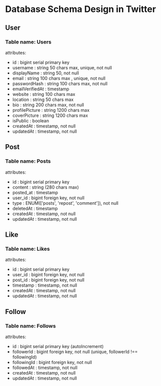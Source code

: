 # **Database Schema Design in Twitter**

## User
### Table name: Users
  attributes: 
- id : bigint serial primary key 
- username : string 50 chars max, unique, not null
- displayName : string 50, not null
- email : string 100 chars max , unique, not null
- passwordHash : string 100 chars max, not null
- emailVerifiedAt : timestamp
- website : string 100 chars max
- location : string 50 chars max
- bio : string 200 chars max, not null
- profilePicture : string 1200 chars max
- coverPicture : string 1200 chars max
- isPublic : boolean
- createdAt : timestamp, not null
- updatedAt : timestamp, not null

## Post
### Table name: Posts
  attributes:
- id : bigint serial primary key
- content : string (280 chars max)
- posted_at : timestamp
- user_id : bigint foreign key, not null
- type : ENUM(['posts', 'repost', 'comment']), not null
- deletedAt : timestamp
- createdAt : timestamp, not null
- updatedAt : timestamp, not null

## Like
### Table name: Likes
  attributes:
- id : bigint serial primary key
- user_id : bigint foreign key, not null
- post_id : bigint foreign key, not null
- timestamp : timestamp, not null
- createdAt : timestamp, not null
- updatedAt : timestamp, not null

## Follow
### Table name: Follows
  attributes:
- id :  bigint serial primary key (autoIncrement)
- followerId :  bigint foreign key, not null (unique, followerId !== followingId)
- followingId :  bigint foreign key, not null
- followedAt : timestamp, not null
- createdAt : timestamp, not null
- updatedAt : timestamp, not null
    
